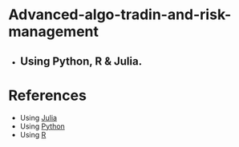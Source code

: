 # Advanced-algo-tradin-and-risk-management
- ## Using Python, R &amp; Julia.
   
# References
  - Using [Julia](https://julia.quantecon.org/intro.html)
  - Using [Python](https://dokumen.pub/qdownload/python-for-algorithmic-trading-from-idea-to-cloud-deployment-1nbsped-149205335x-9781492053354.html)
  - Using [R](https://cran.r-project.org/web/packages/lazytrade/lazytrade.pdf)  

